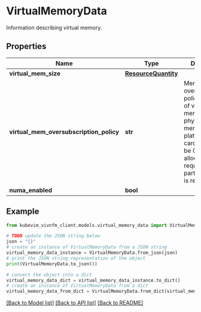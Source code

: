 # VirtualMemoryData

Information describing virtual memory.

## Properties

Name | Type | Description | Notes
------------ | ------------- | ------------- | -------------
**virtual_mem_size** | [**ResourceQuantity**](ResourceQuantity.md) |  | 
**virtual_mem_oversubscription_policy** | **str** | Memory core oversubscription policy in terms of virtual memory to physical memory on the platform. The cardinality can be 0 during the allocation request, if no particular value is requested. | [optional] 
**numa_enabled** | **bool** |  | [optional] 

## Example

```python
from kubevim_vivnfm_client.models.virtual_memory_data import VirtualMemoryData

# TODO update the JSON string below
json = "{}"
# create an instance of VirtualMemoryData from a JSON string
virtual_memory_data_instance = VirtualMemoryData.from_json(json)
# print the JSON string representation of the object
print(VirtualMemoryData.to_json())

# convert the object into a dict
virtual_memory_data_dict = virtual_memory_data_instance.to_dict()
# create an instance of VirtualMemoryData from a dict
virtual_memory_data_from_dict = VirtualMemoryData.from_dict(virtual_memory_data_dict)
```
[[Back to Model list]](../README.md#documentation-for-models) [[Back to API list]](../README.md#documentation-for-api-endpoints) [[Back to README]](../README.md)


